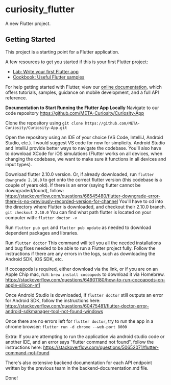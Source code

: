 # curiosity_flutter

A new Flutter project.

## Getting Started

This project is a starting point for a Flutter application.

A few resources to get you started if this is your first Flutter project:

- [Lab: Write your first Flutter app](https://flutter.dev/docs/get-started/codelab)
- [Cookbook: Useful Flutter samples](https://flutter.dev/docs/cookbook)

For help getting started with Flutter, view our
[online documentation](https://flutter.dev/docs), which offers tutorials,
samples, guidance on mobile development, and a full API reference.

**Documentation to Start Running the Flutter App Locally**
Navigate to our code repository
https://github.com/META-Curiosity/Curiosity-App

Clone the repository using
```git clone https://github.com/META-Curiosity/Curiosity-App.git```

Open the repository using an IDE of your choice (VS Code, IntelliJ, Android Studio, etc.). I would suggest VS code for now for simplicity. Android Studio and IntelliJ provide better ways to navigate the codebase. You'll also have to download XCode for iOS simulations (Flutter works on all devices, when changing the codebase, we want to make sure it functions in all devices and input types).

Download flutter 2.10.0 version. Or, if already downloaded, run ```flutter downgrade 2.10.0``` to get onto the correct flutter version (this codebase is a couple of years old). If there is an error (saying flutter cannot be downgraded/found), follow:
https://stackoverflow.com/questions/66545480/flutter-downgrade-error-there-is-no-previously-recorded-version-for-channel
You'll have to cd into the directory where Flutter is downloaded, and checkout their 2.10.0 branch.
```git checkout 2.10.0``` You can find what path flutter is located on your computer with:
```flutter doctor -v```

Run ```flutter pub get``` and ```flutter pub update``` as needed to download dependent packages and libraries.

Run ```flutter doctor``` This command will tell you all the needed installations and bug fixes needed to be able to run a Flutter project fully. Follow the instructions if there are any errors in the logs, such as downloading the Android SDK, iOS SDK, etc.

If cocoapods is required, either download via the link, or if you are on an Apple Chip mac, run:
```brew install cocoapods``` to download it via Homebrew.
https://stackoverflow.com/questions/64901180/how-to-run-cocoapods-on-apple-silicon-m1

Once Android Studio is downloaded, if ```flutter doctor``` still outputs an error for Android SDK, follow the instructions here: https://stackoverflow.com/questions/60475481/flutter-doctor-error-android-sdkmanager-tool-not-found-windows

Once there are no errors left for ```flutter doctor```, try to run the app in a chrome browser:
```flutter run -d chrome --web-port 8000 ```

Extra: If you are attempting to run the application via android studio code or another IDE, and an error says "flutter command not found", follow the instructions here:
https://stackoverflow.com/questions/50652071/flutter-command-not-found

There's also extensive backend documentation for each API endpoint written by the previous team in the backend-documentation.md file.

Done!
